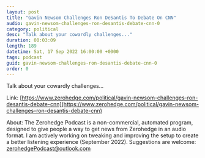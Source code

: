 ```yaml
---
layout: post
title: "Gavin Newsom Challenges Ron DeSantis To Debate On CNN"
audio: gavin-newsom-challenges-ron-desantis-debate-cnn-0
category: political
desc: "Talk about your cowardly challenges..."
duration: 00:03:09
length: 189
datetime: Sat, 17 Sep 2022 16:00:00 +0000
tags: podcast
guid: gavin-newsom-challenges-ron-desantis-debate-cnn-0
order: 0
---
```

Talk about your cowardly challenges...

Link: [https://www.zerohedge.com/political/gavin-newsom-challenges-ron-desantis-debate-cnn](https://www.zerohedge.com/political/gavin-newsom-challenges-ron-desantis-debate-cnn)

About: The Zerohedge Podcast is a non-commercial, automated program, designed to give people a way to get news from Zerohedge in an audio format.  I am actively working on tweaking and improving the setup to create a better listening experience (September 2022).  Suggestions are welcome: [zerohedgePodcast@outlook.com](mailto:zerohedgePodcast@outlook.com)